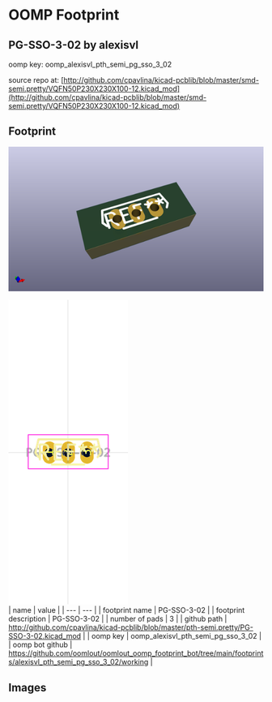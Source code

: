 # OOMP Footprint  
## PG-SSO-3-02  by alexisvl  
  
oomp key: oomp_alexisvl_pth_semi_pg_sso_3_02  
  
source repo at: [http://github.com/cpavlina/kicad-pcblib/blob/master/smd-semi.pretty/VQFN50P230X230X100-12.kicad_mod](http://github.com/cpavlina/kicad-pcblib/blob/master/smd-semi.pretty/VQFN50P230X230X100-12.kicad_mod)  
## Footprint  
  
[![working_kicad_pcb_3d.png](working_kicad_pcb_3d_600.png)](working_kicad_pcb_3d.png)  
  
[![working.png](working_600.png)](working.png)  
| name | value | 
| --- | --- | 
| footprint name | PG-SSO-3-02 | 
| footprint description | PG-SSO-3-02 | 
| number of pads | 3 | 
| github path | http://github.com/cpavlina/kicad-pcblib/blob/master/pth-semi.pretty/PG-SSO-3-02.kicad_mod | 
| oomp key | oomp_alexisvl_pth_semi_pg_sso_3_02 | 
| oomp bot github | https://github.com/oomlout/oomlout_oomp_footprint_bot/tree/main/footprints/alexisvl_pth_semi_pg_sso_3_02/working | 
## Images  
